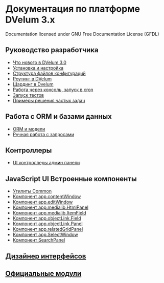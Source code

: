 Документация по платформе DVelum 3.x
===
Documentation licensed under GNU Free Documentation License (GFDL)

## Руководство разработчика

* [Что нового в DVelum 3.0](whats_new.md)
* [Установка и настройка](install.md)
* [Структура файлов конфигураций](configs.md)
* [Роутинг в DVelum](routing.md)
* [Шардинг в Dvelum](sharding.md)
* [Работа через консоль, запуск в cron](console.md)
* [Запуск тестов](tests.md)
* [Примеры решения частых задач](snippets.md)

## Работа с ORM и базами данных
* [ORM и модели](orm_and_models.md)
* [Ручная работа с запросами](db.md)

## Контроллеры
* [UI контроллеры админ панели](`backend_ui_controller.md`)

## JavaScript UI Встроенные компоненты


* [Утилиты Common](js_common.md)
* [Компонент app.contentWindow](js_appContentWindow.md)
* [Компонент app.editWindow](js_appEditWindow.md)
* [Компонент app.medialib.HtmlPanel](js_appMedialibHtmlPanel.md)
* [Компонент app.medialib.ItemField](js_appMedialibItemField.md)
* [Компонент app.objectLink.Field](js_appObjectLinkField.md)
* [Компонент app.objectLink.Panel](js_appObjectLinkPanel.md)
* [Компонент app.relatedGridPanel](js_appRelatedGridPanel.md)
* [Компонент app.SelectWindow](js_appSelectWindow.md)
* [Компонент SearchPanel](js_searchPanel.md)

## [Дизайнер интерфейсов](https://github.com/dvelum/module-designer/tree/master/docs)

## [Официальные модули](modules.md)
